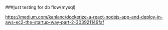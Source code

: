 ###just testing for db flow(mysql)

https://medium.com/kanlanc/dockerize-a-react-nodejs-app-and-deploy-in-aws-ec2-the-startup-way-part-2-303921149faf